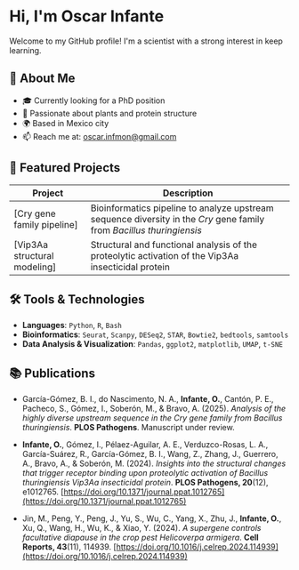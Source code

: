 # Hi, I'm Oscar Infante

Welcome to my GitHub profile! I'm a scientist with a strong interest in keep learning.

## 🚀 About Me

- 🎓 Currently looking for a PhD position
- 🔬 Passionate about plants and protein structure
- 🌍 Based in Mexico city
- 📫 Reach me at: oscar.infmon@gmail.com

## 🔬 Featured Projects

| Project | Description |
|--------|-------------|
| [Cry gene family pipeline] | Bioinformatics pipeline to analyze upstream sequence diversity in the *Cry* gene family from *Bacillus thuringiensis* |
| [Vip3Aa structural modeling] | Structural and functional analysis of the proteolytic activation of the Vip3Aa insecticidal protein | [Article](https://doi.org/10.1371/journal.ppat.1012765)

## 🛠️ Tools & Technologies

- **Languages**: `Python`, `R`, `Bash`
- **Bioinformatics**: `Seurat`, `Scanpy`, `DESeq2`, `STAR`, `Bowtie2`, `bedtools`, `samtools`
- **Data Analysis & Visualization**: `Pandas`, `ggplot2`, `matplotlib`, `UMAP`, `t-SNE`

## 📚 Publications

- García-Gómez, B. I., do Nascimento, N. A., **Infante, O.**, Cantón, P. E., Pacheco, S., Gómez, I., Soberón, M., & Bravo, A. (2025). *Analysis of the highly diverse upstream sequence in the Cry gene family from Bacillus thuringiensis*. **PLOS Pathogens**. Manuscript under review.

- **Infante, O.**, Gómez, I., Pélaez-Aguilar, A. E., Verduzco-Rosas, L. A., García-Suárez, R., García-Gómez, B. I., Wang, Z., Zhang, J., Guerrero, A., Bravo, A., & Soberón, M. (2024). *Insights into the structural changes that trigger receptor binding upon proteolytic activation of Bacillus thuringiensis Vip3Aa insecticidal protein*. **PLOS Pathogens, 20**(12), e1012765. [https://doi.org/10.1371/journal.ppat.1012765](https://doi.org/10.1371/journal.ppat.1012765)

- Jin, M., Peng, Y., Peng, J., Yu, S., Wu, C., Yang, X., Zhu, J., **Infante, O.**, Xu, Q., Wang, H., Wu, K., & Xiao, Y. (2024). *A supergene controls facultative diapause in the crop pest Helicoverpa armigera*. **Cell Reports, 43**(11), 114939. [https://doi.org/10.1016/j.celrep.2024.114939](https://doi.org/10.1016/j.celrep.2024.114939)



